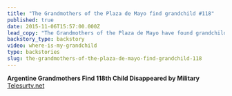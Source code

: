 ```yaml
---
title: "The Grandmothers of the Plaza de Mayo find grandchild #118"
published: true
date: 2015-11-06T15:57:00.000Z
lead_copy: "The Grandmothers of the Plaza de Mayo have found grandchild #118 -- the grandson of one of the group's 12 co-founders. Their story is one of horror, bravery and ultimately hope."
backstory_type: backstory
video: where-is-my-grandchild
type: backstories
slug: the-grandmothers-of-the-plaza-de-mayo-find-grandchild-118
---
```


**Argentine Grandmothers Find 118th Child Disappeared by Military**
[Telesurtv.net](http://www.telesurtv.net/english/news/Argentine-Grandmothers-Find-118th-Child-Disappeared-by-Military-20151105-0049.html)

